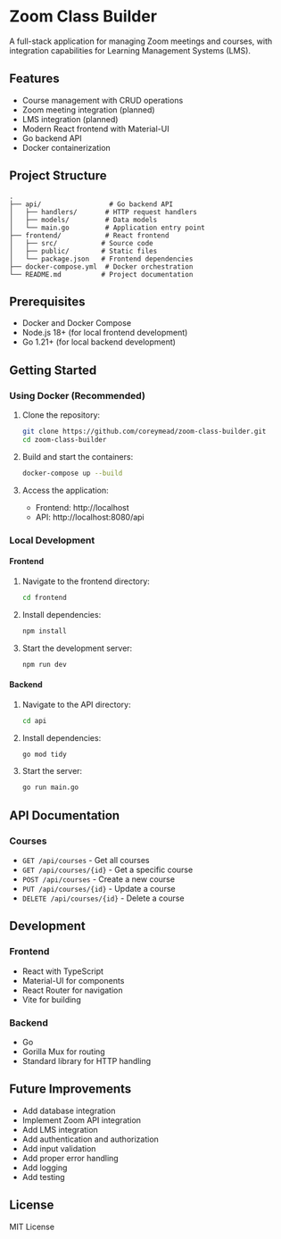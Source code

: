 # Zoom Class Builder

A full-stack application for managing Zoom meetings and courses, with integration capabilities for Learning Management Systems (LMS).

## Features

- Course management with CRUD operations
- Zoom meeting integration (planned)
- LMS integration (planned)
- Modern React frontend with Material-UI
- Go backend API
- Docker containerization

## Project Structure

```
.
├── api/                 # Go backend API
│   ├── handlers/       # HTTP request handlers
│   ├── models/         # Data models
│   └── main.go         # Application entry point
├── frontend/           # React frontend
│   ├── src/           # Source code
│   ├── public/        # Static files
│   └── package.json   # Frontend dependencies
├── docker-compose.yml  # Docker orchestration
└── README.md          # Project documentation
```

## Prerequisites

- Docker and Docker Compose
- Node.js 18+ (for local frontend development)
- Go 1.21+ (for local backend development)

## Getting Started

### Using Docker (Recommended)

1. Clone the repository:
   ```bash
   git clone https://github.com/coreymead/zoom-class-builder.git
   cd zoom-class-builder
   ```

2. Build and start the containers:
   ```bash
   docker-compose up --build
   ```

3. Access the application:
   - Frontend: http://localhost
   - API: http://localhost:8080/api

### Local Development

#### Frontend

1. Navigate to the frontend directory:
   ```bash
   cd frontend
   ```

2. Install dependencies:
   ```bash
   npm install
   ```

3. Start the development server:
   ```bash
   npm run dev
   ```

#### Backend

1. Navigate to the API directory:
   ```bash
   cd api
   ```

2. Install dependencies:
   ```bash
   go mod tidy
   ```

3. Start the server:
   ```bash
   go run main.go
   ```

## API Documentation

### Courses

- `GET /api/courses` - Get all courses
- `GET /api/courses/{id}` - Get a specific course
- `POST /api/courses` - Create a new course
- `PUT /api/courses/{id}` - Update a course
- `DELETE /api/courses/{id}` - Delete a course

## Development

### Frontend
- React with TypeScript
- Material-UI for components
- React Router for navigation
- Vite for building

### Backend
- Go
- Gorilla Mux for routing
- Standard library for HTTP handling

## Future Improvements

- Add database integration
- Implement Zoom API integration
- Add LMS integration
- Add authentication and authorization
- Add input validation
- Add proper error handling
- Add logging
- Add testing

## License

MIT License 